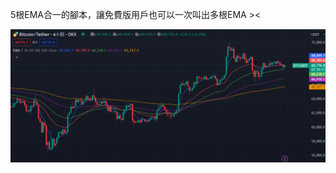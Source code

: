 5根EMA合一的腳本，讓免費版用戶也可以一次叫出多根EMA ><

![](https://raw.githubusercontent.com/010203le/tradingview-5x-EMA/main/test.png)
